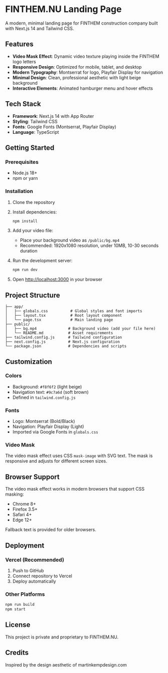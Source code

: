 # FINTHEM.NU Landing Page

A modern, minimal landing page for FINTHEM construction company built with Next.js 14 and Tailwind CSS.

## Features

- **Video Mask Effect**: Dynamic video texture playing inside the FINTHEM logo letters
- **Responsive Design**: Optimized for mobile, tablet, and desktop
- **Modern Typography**: Montserrat for logo, Playfair Display for navigation
- **Minimal Design**: Clean, professional aesthetic with light beige background
- **Interactive Elements**: Animated hamburger menu and hover effects

## Tech Stack

- **Framework**: Next.js 14 with App Router
- **Styling**: Tailwind CSS
- **Fonts**: Google Fonts (Montserrat, Playfair Display)
- **Language**: TypeScript

## Getting Started

### Prerequisites

- Node.js 18+ 
- npm or yarn

### Installation

1. Clone the repository
2. Install dependencies:
   ```bash
   npm install
   ```

3. Add your video file:
   - Place your background video as `/public/bg.mp4`
   - Recommended: 1920x1080 resolution, under 10MB, 10-30 seconds duration

4. Run the development server:
   ```bash
   npm run dev
   ```

5. Open [http://localhost:3000](http://localhost:3000) in your browser

## Project Structure

```
├── app/
│   ├── globals.css          # Global styles and font imports
│   ├── layout.tsx           # Root layout component
│   └── page.tsx             # Main landing page
├── public/
│   ├── bg.mp4              # Background video (add your file here)
│   └── README.md           # Asset requirements
├── tailwind.config.js      # Tailwind configuration
├── next.config.js          # Next.js configuration
└── package.json            # Dependencies and scripts
```

## Customization

### Colors
- Background: `#f8f6f2` (light beige)
- Navigation text: `#9c7a6d` (soft brown)
- Defined in `tailwind.config.js`

### Fonts
- Logo: Montserrat (Bold/Black)
- Navigation: Playfair Display (Light)
- Imported via Google Fonts in `globals.css`

### Video Mask
The video mask effect uses CSS `mask-image` with SVG text. The mask is responsive and adjusts for different screen sizes.

## Browser Support

The video mask effect works in modern browsers that support CSS masking:
- Chrome 8+
- Firefox 3.5+
- Safari 4+
- Edge 12+

Fallback text is provided for older browsers.

## Deployment

### Vercel (Recommended)
1. Push to GitHub
2. Connect repository to Vercel
3. Deploy automatically

### Other Platforms
```bash
npm run build
npm start
```

## License

This project is private and proprietary to FINTHEM.NU.

## Credits

Inspired by the design aesthetic of martinkempdesign.com
